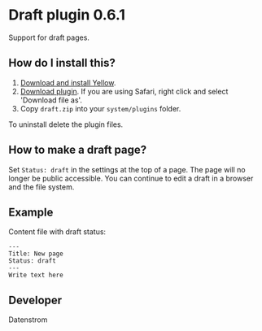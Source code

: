 Draft plugin 0.6.1
==================
Support for draft pages.

## How do I install this?

1. [Download and install Yellow](https://github.com/datenstrom/yellow/).
2. [Download plugin](https://github.com/datenstrom/yellow-plugins/raw/master/zip/draft.zip). If you are using Safari, right click and select 'Download file as'.
3. Copy `draft.zip` into your `system/plugins` folder.

To uninstall delete the plugin files.

## How to make a draft page?

Set `Status: draft` in the settings at the top of a page. The page will no longer be public accessible. You can continue to edit a draft in a browser and the file system.

## Example

Content file with draft status:

    ---
    Title: New page
    Status: draft
    ---
    Write text here

## Developer

Datenstrom

